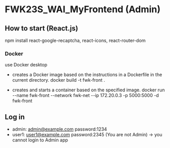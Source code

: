 # FWK23S_WAI_MyFrontend (Admin)
## How to start (React.js)
npm install
react-google-recaptcha, react-icons, react-router-dom
### Docker
use Docker desktop
- creates a Docker image based on the instructions in a Dockerfile in the current directory.
docker build -t fwk-front .

- creates and starts a container based on the specified image.
docker run --name fwk-front --network fwk-net --ip 172.20.0.3 -p 5000:5000 -d fwk-front

## Log in 
- admin: admin@example.com  password:1234
- user1: user1@example.com  password:2345 (You are not Admin) -> you cannot login to Admin app
